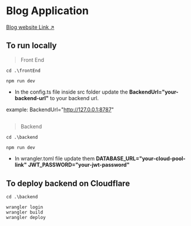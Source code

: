 # Blog Application

[Blog website Link ↗️](https://shauryasoodblogsfullstack.netlify.app/)

## To run locally

> Front End
```
cd .\frontEnd
```
```
npm run dev
```
- In the config.ts file inside src folder update the **BackendUrl="your-backend-url"** to your backend url.
  
example:  BackendUrl="http://127.0.0.1:8787"

##

> Backend
```
cd .\backend
```
```
npm run dev
```
- In wrangler.toml file update them 
 **DATABASE_URL="your-cloud-pool-link"** 
**JWT_PASSWORD="your-jwt-password"**
  
## To deploy backend on Cloudflare

```
cd .\backend
```
```
wrangler login
wrangler build
wrangler deploy
```
